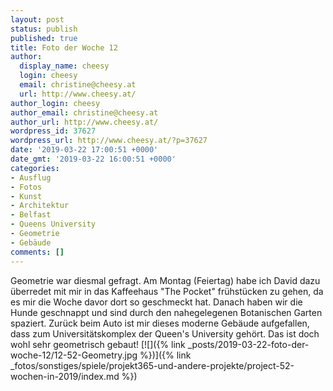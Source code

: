 ```yaml
---
layout: post
status: publish
published: true
title: Foto der Woche 12
author:
  display_name: cheesy
  login: cheesy
  email: christine@cheesy.at
  url: http://www.cheesy.at/
author_login: cheesy
author_email: christine@cheesy.at
author_url: http://www.cheesy.at/
wordpress_id: 37627
wordpress_url: http://www.cheesy.at/?p=37627
date: '2019-03-22 17:00:51 +0000'
date_gmt: '2019-03-22 16:00:51 +0000'
categories:
- Ausflug
- Fotos
- Kunst
- Architektur
- Belfast
- Queens University
- Geometrie
- Gebäude
comments: []
---
```

Geometrie war diesmal gefragt. Am Montag (Feiertag) habe ich David dazu überredet mit mir in das Kaffeehaus "The Pocket" frühstücken zu gehen, da es mir die Woche davor dort so geschmeckt hat. Danach haben wir die Hunde geschnappt und sind durch den nahegelegenen Botanischen Garten spaziert. Zurück beim Auto ist mir dieses moderne Gebäude aufgefallen, dass zum Universitätskomplex der Queen's University gehört. Das ist doch wohl sehr geometrisch gebaut!
[![]({% link _posts/2019-03-22-foto-der-woche-12/12-52-Geometry.jpg %})]({% link _fotos/sonstiges/spiele/projekt365-und-andere-projekte/project-52-wochen-in-2019/index.md %})
